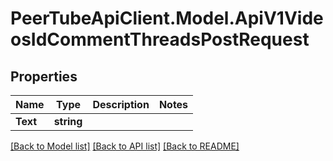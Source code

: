 # PeerTubeApiClient.Model.ApiV1VideosIdCommentThreadsPostRequest

## Properties

Name | Type | Description | Notes
------------ | ------------- | ------------- | -------------
**Text** | **string** |  | 

[[Back to Model list]](../README.md#documentation-for-models) [[Back to API list]](../README.md#documentation-for-api-endpoints) [[Back to README]](../README.md)

